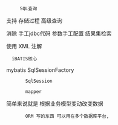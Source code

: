 

         SQL查询
支持      存储过程
         高级查询


消除     手工jdbc代码
         参数手工配置
         结果集检索

使用       XML
           注解


      iBATIS核心


mybatis    SqlSessionFactory
       
           SqlSession

           mapper

简单来说就是 根据业务模型变动改变数据 

           ORM 写的东西 可以用在多个数据库平台,